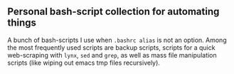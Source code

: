 ## Personal bash-script collection for automating things ##

A bunch of bash-scripts I use when `.bashrc alias` is not an
option. Among the most frequently used scripts are backup scripts,
scripts for a quick web-scraping with `lynx`, `sed` and `grep`, as
well as mass file manipulation scripts (like wiping out emacs tmp
files recursively).

